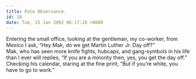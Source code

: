 ```yaml
---
title: Pale Observance.
id: 10
date: Tue, 15 Jan 2002 06:17:28 +0000
---
```


Entering the small office, looking at the gentleman, my co-worker, from Mexico I ask, “Hey Mak, do we get Martin Luther Jr. Day off?”  
 Mak, who has seen more knife fights, hubcaps, and gang-symbols in his life than I ever will replies, “If you are a minority then, yes, you get the day off.”  
 Checking his calendar, staring at the fine print, “But if you’re white, you have to go to work.”


